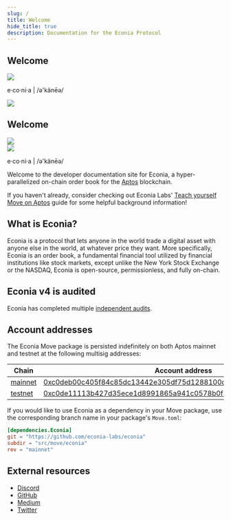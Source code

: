 ```yaml
---
slug: /
title: Welcome
hide_title: true
description: Documentation for the Econia Protocol
---
```


<div className="welcome-heading">
    <div>
        <h2 style={{ marginBottom: "40px" }}>Welcome</h2>
        <img height={68} width={432} src="/img/EconiaBanner.svg" />
        <p style={{ marginTop: "20px" }}>e·co·ni·a | /ə'känēə/</p>
    </div>
    <img width={240} src="/img/CodeIllustration.svg" />
</div>

<div className="welcome-heading-mobile">
    <div style={{
        display: "flex",
        justifyContent: "space-between",
        alignItems: "flex-start",
    }}>
        <h2 style={{ marginBottom: "40px" }}>Welcome</h2>
        <img width={94} src="/img/CodeIllustration.svg" />
    </div>
    <img height={68} width={432} src="/img/EconiaBanner.svg" />
    <p style={{ marginTop: "20px" }}>e·co·ni·a | /ə'känēə/</p>
</div>

Welcome to the developer documentation site for Econia, a hyper-parallelized on-chain order book for the [Aptos] blockchain.

If you haven't already, consider checking out Econia Labs' [Teach yourself Move on Aptos] guide for some helpful background information!

## What is Econia?

Econia is a protocol that lets anyone in the world trade a digital asset with anyone else in the world, at whatever price they want.
More specifically, Econia is an order book, a fundamental financial tool utilized by financial institutions like stock markets, except unlike the New York Stock Exchange or the NASDAQ, Econia is open-source, permissionless, and fully on-chain.

## Econia v4 is audited

Econia has completed multiple [independent audits].

## Account addresses

The Econia Move package is persisted indefinitely on both Aptos mainnet and testnet at the following multisig addresses:

| Chain     | Account address                                                      |
| --------- | -------------------------------------------------------------------- |
| [mainnet] | [0xc0deb00c405f84c85dc13442e305df75d1288100cdd82675695f6148c7ece51c] |
| [testnet] | [0xc0de11113b427d35ece1d8991865a941c0578b0f349acabbe9753863c24109ff] |

If you would like to use Econia as a dependency in your Move package, use the corresponding branch name in your package's `Move.toml`:

```toml
[dependencies.Econia]
git = "https://github.com/econia-labs/econia"
subdir = "src/move/econia"
rev = "mainnet"
```

## External resources

- [Discord]
- [GitHub]
- [Medium]
- [Twitter]

[0xc0de11113b427d35ece1d8991865a941c0578b0f349acabbe9753863c24109ff]: https://explorer.aptoslabs.com/account/0xc0de11113b427d35ece1d8991865a941c0578b0f349acabbe9753863c24109ff?network=testnet
[0xc0deb00c405f84c85dc13442e305df75d1288100cdd82675695f6148c7ece51c]: https://explorer.aptoslabs.com/account/0xc0deb00c405f84c85dc13442e305df75d1288100cdd82675695f6148c7ece51c?network=mainnet
[aptos]: https://aptos.dev
[discord]: https://discord.gg/econia
[github]: https://github.com/econia-labs/econia
[independent audits]: security
[mainnet]: https://github.com/econia-labs/econia/tree/mainnet
[medium]: https://medium.com/econialabs
[teach yourself move on aptos]: https://github.com/econia-labs/teach-yourself-move
[testnet]: https://github.com/econia-labs/econia/tree/testnet
[twitter]: https://twitter.com/econialabs
